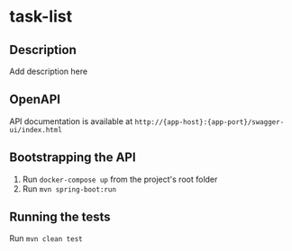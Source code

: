 # task-list

## Description

Add description here

## OpenAPI

API documentation is available at ```http://{app-host}:{app-port}/swagger-ui/index.html```

## Bootstrapping the API

1. Run ``docker-compose up`` from the project's root folder
1. Run ``mvn spring-boot:run``

## Running the tests

Run ``mvn clean test``



